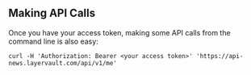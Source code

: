## Making API Calls

Once you have your access token, making some API calls from the command line is also easy:

```shell
curl -H 'Authorization: Bearer <your access token>' 'https://api-news.layervault.com/api/v1/me'
```
